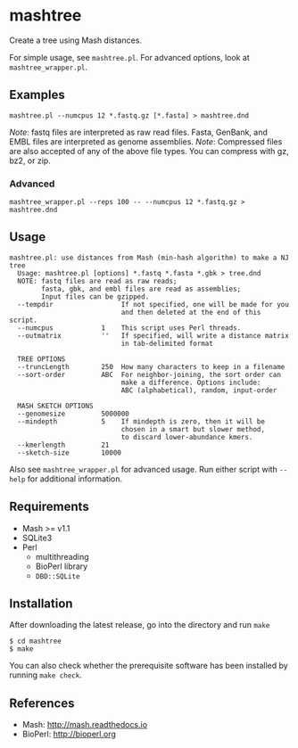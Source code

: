 # mashtree
Create a tree using Mash distances.

For simple usage, see `mashtree.pl`.  For advanced options, look at `mashtree_wrapper.pl`.

## Examples

    mashtree.pl --numcpus 12 *.fastq.gz [*.fasta] > mashtree.dnd

*Note*: fastq files are interpreted as raw read files. Fasta,
GenBank, and EMBL files are interpreted as genome
assemblies.
*Note*: Compressed files are also accepted of any of the
above file types.  You can compress with gz, bz2, or zip.

### Advanced

    mashtree_wrapper.pl --reps 100 -- --numcpus 12 *.fastq.gz > mashtree.dnd


## Usage

    mashtree.pl: use distances from Mash (min-hash algorithm) to make a NJ tree
      Usage: mashtree.pl [options] *.fastq *.fasta *.gbk > tree.dnd
      NOTE: fastq files are read as raw reads;
            fasta, gbk, and embl files are read as assemblies;
            Input files can be gzipped.
      --tempdir                 If not specified, one will be made for you
                                and then deleted at the end of this script.
      --numcpus            1    This script uses Perl threads.
      --outmatrix          ''   If specified, will write a distance matrix
                                in tab-delimited format

      TREE OPTIONS
      --truncLength        250  How many characters to keep in a filename
      --sort-order         ABC  For neighbor-joining, the sort order can
                                make a difference. Options include:
                                ABC (alphabetical), random, input-order

      MASH SKETCH OPTIONS
      --genomesize         5000000
      --mindepth           5    If mindepth is zero, then it will be
                                chosen in a smart but slower method,
                                to discard lower-abundance kmers.
      --kmerlength         21
      --sketch-size        10000


Also see `mashtree_wrapper.pl` for advanced usage. Run either script with
`--help` for additional information.

## Requirements

* Mash >= v1.1
* SQLite3
* Perl 
  * multithreading 
  * BioPerl library
  * `DBD::SQLite`

## Installation

After downloading the latest release, go into the directory and run `make`

    $ cd mashtree
    $ make

You can also check whether the prerequisite software has been installed by running `make check`.

## References

*  Mash: http://mash.readthedocs.io
*  BioPerl: http://bioperl.org

